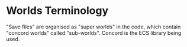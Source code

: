 # Worlds Terminology

"Save files" are organised as "super worlds" in the code, which contain "concord worlds" called "sub-worlds".
Concord is the ECS library being used.
